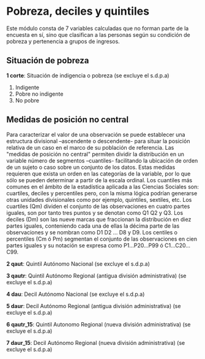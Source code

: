 <!---
modulo_17_2006.md
https://studylib.es/doc/1097171/manual-usuario-casen-2006.pdf
-->

# Pobreza, deciles y quintiles

Este módulo consta de 7 variables calculadas que no forman parte de la encuesta en sí, sino que clasifican a las personas según su condición de pobreza y pertenencia a grupos de ingresos.

## Situación de pobreza

**1 corte**: Situación  de  indigencia  o  pobreza  (se  excluye  el  s.d.p.a)

1.    Indigente
2.    Pobre no indigente
3.    No pobre

## Medidas de posición no central

Para caracterizar el valor de una observación se puede establecer una estructura divisional –ascendente o descendente- para situar la posición relativa de un caso en el marco de su población de referencia. Las "medidas de posición no central" permiten dividir la distribución en un variable número de segmentos –cuantiles- facilitando la ubicación de orden de un sujeto o caso sobre un conjunto de los datos. Estas medidas requieren que exista un orden en las categorías de la variable, por lo que sólo se pueden determinar a partir de la escala ordinal.
Los cuantiles más comunes en el ámbito de la estadística aplicada a las Ciencias Sociales son: cuartiles, deciles y percentiles pero, con la misma lógica podrían generarse otras unidades divisionales como por ejemplo, quintiles, sextiles, etc.
Los cuartiles (Qm) dividen el conjunto de las observaciones en cuatro partes iguales, son por tanto tres puntos y se denotan como Q1 Q2 y Q3. Los deciles (Dm) son las nueve marcas que fraccionan la distribución en diez partes iguales, conteniendo cada una de ellas la décima parte de las observaciones y se nombran como D1 D2 … D8 y D9. Los centiles o percentiles (Cm ó Pm) segmentan el conjunto de las observaciones en cien partes iguales y su notación se expresa como P1…P20…P99 ó C1…C20…C99.
<!---
https://eprints.ucm.es/15707/
-->
**2 qaut**: Quintil  Autónomo  Nacional  (se  excluye  el  s.d.p.a)

**3 qautr**: Quintil  Autónomo  Regional  (antigua  división  administrativa)  (se  excluye  el  s.d.p.a)

**4 dau**: Decil  Autónomo  Nacional  (se  excluye  el  s.d.p.a)

**5 daur**: Decil  Autónomo  Regional  (antigua  división  administrativa)  (se  excluye  el  s.d.p.a)

**6 qautr_15**: Quintil  Autonomo  Regional  (nueva  división  administrativa)  (se  excluye  el  s.d.p.a)

**7 daur_15**: Decil  Autónomo  Regional  (nueva  división  administrativa)  (se  excluye  el  s.d.p.a)
